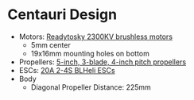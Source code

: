 # Centauri Design
- Motors: [Readytosky 2300KV brushless motors](https://a.co/d/6Pua6ZV)
    - 5mm center
    - 19x16mm mounting holes on bottom
- Propellers: [5-inch, 3-blade, 4-inch pitch propellers](https://a.co/d/6pNksCt)
- ESCs: [20A 2-4S BLHeli ESCs](https://a.co/d/6Rvq71s)
- Body
    - Diagonal Propeller Distance: 225mm